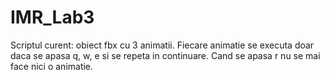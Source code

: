# IMR_Lab3

Scriptul curent: obiect fbx cu 3 animatii.
Fiecare animatie se executa doar daca se apasa q, w, e si se repeta in continuare. Cand se apasa r nu se mai face nici o animatie.
